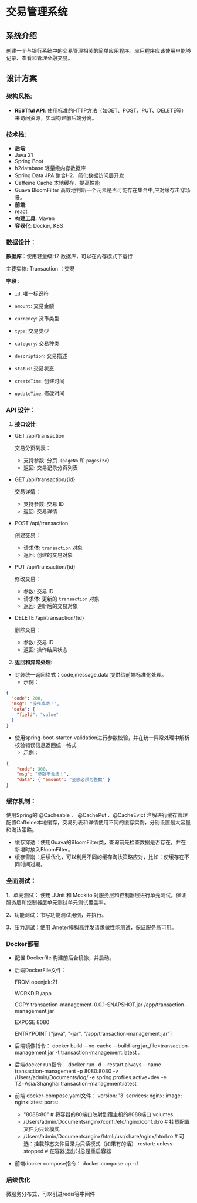 # 交易管理系统
## 系统介绍
创建一个与银行系统中的交易管理相关的简单应用程序。应用程序应该使用户能够记录、查看和管理金融交易。

## 设计方案

### 架构风格:

- **RESTful API**: 使用标准的HTTP方法（如GET、POST、PUT、DELETE等）来访问资源，实现构建前后端分离。

### 技术栈:

- **后端**: 
- Java 21
- Spring Boot
- h2database 轻量级内存数据库 
- Spring Data JPA 整合H2，简化数据访问层开发
- Caffeine Cache 本地缓存，提高性能
- Guava BloomFilter 高效地判断一个元素是否可能存在集合中,应对缓存击穿场景。
- **前端**:
- react
- **构建工具**: Maven
- **容器化**: Docker, K8S
### 数据设计：

**数据库**：使用轻量级H2 数据库，可以在内存模式下运行

主要实体: Transaction ：交易

**字段** :

- `id`: 唯一标识符

- `amount`: 交易金额

- `currency`: 货币类型

- `type`: 交易类型

- `category`: 交易种类

- `description`: 交易描述

- `status`: 交易状态

- `createTime`: 创建时间

- `updateTime`: 修改时间

### API 设计：

1. **接口设计**:

- GET /api/transaction

  交易分页列表：

    - 支持参数: 分页（`pageNo` 和 `pageSize`）
    - 返回: 交易记录分页列表
  
- GET /api/transaction/{id}

  交易详情：

    - 支持参数: 交易 ID
    - 返回: 交易详情

- POST /api/transaction

  创建交易：

    - 请求体: `transaction` 对象
    - 返回: 创建的交易对象

- PUT /api/transaction/{id}

  修改交易：

    - 参数: 交易 ID
    - 请求体: 更新的 `transaction` 对象
    - 返回: 更新后的交易对象

- DELETE /api/transaction/{id}

  删除交易：

    - 参数: 交易 ID
    - 返回: 操作结果状态
  
2. **返回和异常处理**:  
- 封装统一返回格式：code,message,data 提供给前端标准化处理。
    - 示例：
```json
{
  "code": 200,
  "msg": "操作成功！",
  "data": {
    "field": "value"
  }
}
```
- 使用spring-boot-starter-validation进行参数校验，并在统一异常处理中解析校验错误信息返回统一格式
  - 示例：
```json
{
    "code": 300,
    "msg": "参数不合法！",
    "data": { "amount": "金额必须为整数" }
}
```

### 缓存机制：

使用Spring的 @Cacheable 、 @CachePut 、@CacheEvict 注解进行缓存管理
配置Caffeine本地缓存，交易列表和详情使用不同的缓存实例，分别设置最大容量和淘汰策略。
- 缓存穿透：使用Guava的BloomFilter类，查询前先检查数据是否存在，并在新增时放入BloomFilter。
- 缓存雪崩：后续优化，可以利用不同的缓存淘汰策略应对，比如：使缓存在不同时间过期。

### 全面测试：

1、单元测试：
使用 JUnit 和 Mockito 对服务层和控制器层进行单元测试。保证服务层和控制器层单元测试单元测试覆盖率。

2、功能测试：书写功能测试用例，并执行。

3、压力测试：使用 Jmeter模拟高并发请求做性能测试，保证服务高可用。

### Docker部署
- 配置 Dockerfile 构建前后台镜像，并启动。
- 后端DockerFile文件：

  FROM openjdk:21

  WORKDIR /app

  COPY transaction-management-0.0.1-SNAPSHOT.jar /app/transaction-management.jar

  EXPOSE 8080

  ENTRYPOINT ["java", "-jar", "/app/transaction-management.jar"]

- 后端镜像指令：
  docker build --no-cache --build-arg jar_file=transaction-management.jar -t transaction-management:latest .
- 后端docker run指令：
  docker run -d --restart always --name transaction-management -p 8080:8080 -v /Users/admin/Documents/log/ -e spring.profiles.active=dev -e TZ=Asia/Shanghai transaction-management:latest

- 前端 docker-compose.yaml文件：
  version: '3'
  services:
  nginx:
  image: nginx:latest
  ports:
  - "8088:80"  # 将容器的80端口映射到宿主机的8088端口
  volumes:
  - /Users/admin/Documents/nginx/conf:/etc/nginx/conf.d:ro  # 挂载配置文件为只读模式
  - /Users/admin/Documents/nginx/html:/usr/share/nginx/html:ro  # 可选：挂载静态文件目录为只读模式（如果有的话）
  restart: unless-stopped  # 在容器退出时总是重启容器

- 前端docker compose指令：
docker compose up -d

### 后续优化
微服务分布式，可以引进redis等中间件

